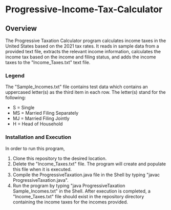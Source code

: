 # Progressive-Income-Tax-Calculator

## Overview
The Progressive Taxation Calculator program calculates income taxes in the United States based on the 2021 tax rates. It reads in sample data from a provided text file, extracts the relevant income information, calculates the income tax based on the income and filing status, and adds the income taxes to the "Income_Taxes.txt" text file.
### Legend
The "Sample_Incomes.txt" file contains test data which contains an uppercased letter(s) as the third item in each row. The letter(s) stand for the following: 
- S = Single  
- MS = Married Filing Separately  
- MJ = Married Filing Jointly   
- H = Head of Household
### Installation and Execution
In order to run this program,
1. Clone this repository to the desired location.
2. Delete the "Income_Taxes.txt" file. The program will create and populate this file when it is executed.
3. Compile the ProgressiveTaxation.java file in the Shell by typing "javac ProgressiveTaxation.java".
4. Run the program by typing "java ProgressiveTaxation Sample_Incomes.txt" in the Shell. After execution is completed, a "Income_Taxes.txt" file should exist in the repository directory containing the income taxes for the incomes provided.
